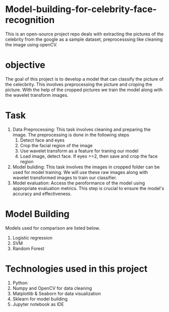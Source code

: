 # Model-building-for-celebrity-face-recognition
This is an open-source project repo deals with extracting the pictures of the celebrity from the google as a sample dataset, preprocesssing like cleaning the image using openCV.

# objective
The goal of this project is to develop a model that can classify the picture of the celecbrity. This involves preprocessing the picture and croping the picture. With the help of the cropped pictures we train the model along with the wavelet transform images.
# Task
1. Data Preprocessing: This task involves cleaning and preparing the image.
   The preprocessing is done in the following steps
     1. Detect face and eyes
     2. Crop the facial region of the image
     3. Use wavelet transform as a feature for traning our model
     4. Load image, detect face. If eyes >=2, then save and crop the face region
2. Model buliding: This task involves the images in cropped folder can be used for model training. We will use these raw images along with wavelet transformed images to train our classifier.
3. Model evaluation: Access the peroformance of the model using appropriate evaluation metrics. This step is crucial to ensure the model's accuracy and effectiveness.

# Model Building
Models used for comparison are listed below.
1. Logistic regression
2. SVM
3. Random Forest

# Technologies used in this project
1. Python
2. Numpy and OpenCV for data cleaning
3. Matplotlib & Seaborn for data visualization
4. Sklearn for model building
5. Jupyter notebook as IDE
